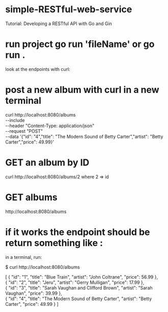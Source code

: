 # simple-RESTful-web-service
Tutorial: Developing a RESTful API with Go and Gin


# run project go run  'fileName' or  go run .

 look at the endpoints with curl:


# post a new album with curl in a new terminal 

 curl http://localhost:8080/albums \
     --include \
     --header "Content-Type: application/json" \
     --request "POST" \
     --data '{"id": "4","title": "The Modern Sound of Betty Carter","artist": "Betty Carter","price": 49.99}'


# GET an album by ID

 curl http://localhost:8080/albums/2   where  2 => id



# GET albums

 http://localhost:8080/albums


# if it works the endpoint should be return something like :

in a terminal, run:

 $ curl http://localhost:8080/albums  

 [
    {
        "id": "1",
        "title": "Blue Train",
        "artist": "John Coltrane",
        "price": 56.99
    },  
    {
        "id": "2",
        "title": "Jeru",
        "artist": "Gerry Mulligan",
        "price": 17.99
    },  
    {
        "id": "3",
        "title": "Sarah Vaughan and Clifford Brown",
        "artist": "Sarah Vaughan",
        "price": 39.99
    },  
    {
        "id": "4",
        "title": "The Modern Sound of Betty Carter",
        "artist": "Betty Carter",
        "price": 49.99
    }
 ]

